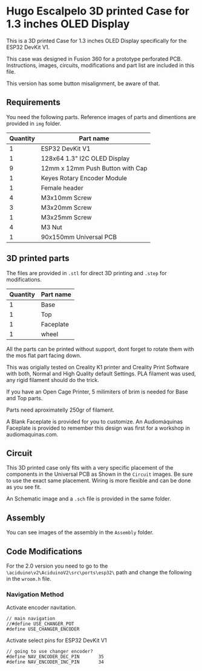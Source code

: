 # Hugo Escalpelo 3D printed Case for 1.3 inches OLED Display

This is a 3D printed Case for 1.3 inches OLED Display specifically for the ESP32 DevKit V1. 

This case was designed in Fusion 360 for a prototype perforated PCB. Instructions, images, circuits, modifications and part list are included in this file.

This version has some button misalignment, be aware of that.



## Requirements
You need the following parts. Reference images of parts and dimentions are provided in `img` folder.

| Quantity | Part name |
|----------|------|
| 1 | ESP32 DevKit V1 |
| 1 | 128x64 1.3" I2C OLED Display |
| 9 | 12mm x 12mm Push Button with Cap |
| 1 | Keyes Rotary Encoder Module |
| 1 | Female header |
| 4 | M3x10mm Screw |
| 3 | M3x20mm Screw |
| 1 | M3x25mm Screw |
| 4 | M3 Nut |
| 1 | 90x150mm Universal PCB |

## 3D printed parts
The files are provided in `.stl` for direct 3D printing and `.step` for modifications.

| Quantity | Part name |
|----------|-----------|
| 1 | Base |
| 1 | Top |
| 1 | Faceplate |
| 1 | wheel |

All the parts can be printed without support, dont forget to rotate them with the mos flat part facing down.

This was origially tested on Creality K1 printer and Creality Print Software with both, Normal and High Quality default Settings. PLA filament was used, any rigid filament should do the trick.

If you have an Open Cage Printer, 5 milimiters of brim is needed for Base and Top parts.

Parts need aproximatelly 250gr of filament.

A Blank Faceplate is provided for you to customize. An Audiomáquinas Faceplate is provided to remember this design was first for a workshop in audiomaquinas.com.

## Circuit
This 3D printed case only fits with a very specific placement of the components in the Universal PCB as Shown in the `Circuit` images. Be sure to use the exact same placement. Wiring is more flexible and can be done as you see fit.

An Schematic image and a `.sch` file is provided in the same folder.

## Assembly
You can see images of the assembly in the `Assembly` folder.

## Code Modifications
For the 2.0 version you need to go to the `\aciduino\v2\AciduinoV2\src\ports\esp32\` path and change the following in the `wroom.h` file.

### Navigation Method
Activate encoder navitation.

```
// main navigation
//#define USE_CHANGER_POT
#define USE_CHANGER_ENCODER
```
Activate select pins for ESP32 DevKit V1
```
// going to use changer encoder?
#define NAV_ENCODER_DEC_PIN       35
#define NAV_ENCODER_INC_PIN       34
```

